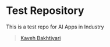 # Test Repository

This is a test repo for AI Apps in Industry

> [Kaveh Bakhtiyari](http://kaveh.ai)